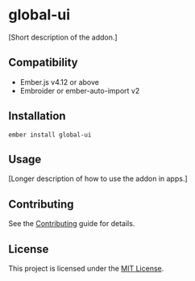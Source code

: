 # global-ui

[Short description of the addon.]

## Compatibility

- Ember.js v4.12 or above
- Embroider or ember-auto-import v2

## Installation

```
ember install global-ui
```

## Usage

[Longer description of how to use the addon in apps.]

## Contributing

See the [Contributing](CONTRIBUTING.md) guide for details.

## License

This project is licensed under the [MIT License](LICENSE.md).
